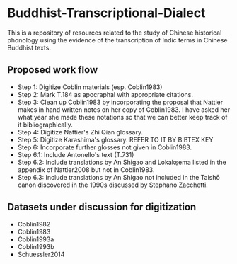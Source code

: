 # Buddhist-Transcriptional-Dialect
This is a repository of resources related to the study of Chinese historical phonology using the evidence of the transcription of Indic terms in Chinese Buddhist texts. 

## Proposed work flow
* Step 1: Digitize Coblin materials (esp. Coblin1983)
* Step 2: Mark T.184 as apocraphal with appropriate citations. 
* Step 3: Clean up Coblin1983 by incorporating the proposal that Nattier makes in hand written notes on her copy of Coblin1983. I have asked her what year she made these notations so that we can better keep track of it bibliographically. 
* Step 4: Digitize Nattier's Zhi Qian glossary. 
* Step 5: Digitize Karashima's glossary. REFER TO IT BY BIBTEX KEY
* Step 6: Incorporate further glosses not given in Coblin1983. 
 * Step 6.1: Include Antonello's text (T.731)
 * Step 6.2: Include translations by An Shigao and Lokakṣema listed in the appendix of Nattier2008 but not in Coblin1983. 
 * Step 6.3: Include translations by An Shigao not included in the Taishō canon discovered in the 1990s discussed by Stephano Zacchetti. 

## Datasets under discussion for digitization

* Coblin1982
* Coblin1983
* Coblin1993a
* Coblin1993b
* Schuessler2014

